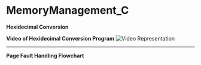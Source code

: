 # MemoryManagement_C

**Hexidecimal Conversion**
![]()

**Video of Hexidecimal Conversion Program**
![Video Representation](https://www.loom.com/share/522f9fe16cfc401392d636e658cbe7bd)

<hr>

**Page Fault Handling Flowchart**

![]()
